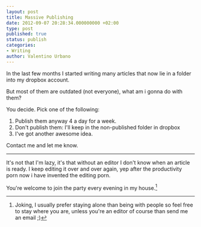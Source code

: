 ```yaml
---
layout: post
title: Massive Publishing
date: 2012-09-07 20:28:34.000000000 +02:00
type: post
published: true
status: publish
categories:
- Writing
author: Valentino Urbano 
---
```


In the last few months I started writing many articles that now lie in a folder into my dropbox account.

But most of them are outdated (not everyone), what am i gonna do with them?

You decide. Pick one of the following:

1. Publish them anyway 4 a day for a week.
2. Don't publish them: I'll keep in the non-published folder in dropbox
3. I've got another awesome idea.

Contact me and let me know.

---

It's not that I'm lazy, it's that without an editor I don't know when an article is ready. I keep editing it over and over again, yep after the productivity porn now i have invented the editing porn.

You're welcome to join the party every evening in my house.[^1]


[^1]: Joking, I usually prefer staying alone than being with people so feel free to stay where you are, unless you're an editor of course than send me an email ;)